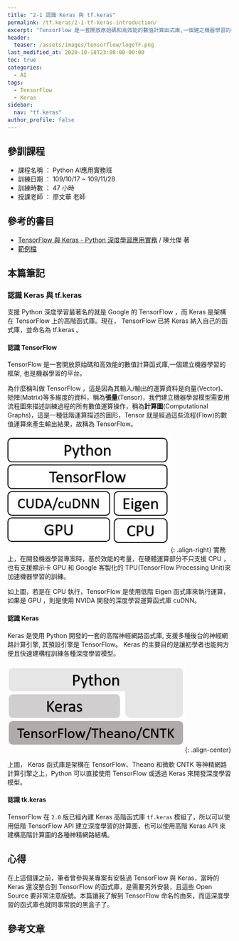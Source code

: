 ```yaml
---
title: "2-1 認識 Keras 與 tf.keras"
permalink: /tf.keras/2-1-tf-keras-introduction/
excerpt: "TensorFlow 是一套開放原始碼和高效能的數值計算函式庫,一個建之機器學習的框架, Keras 是使用 Python 開發的一套的高階神經網路函式庫, 支援多種後台的神經網路計算引擎, 其預設引擎是 TensorFlow。"
header:
  teaser: /assets/images/tensorflow/logoTF.png
last_modified_at: 2020-10-18T23:00:00-00:00
toc: true
categories:
  - AI
tags:
  - TensorFlow
  - Keras
sidebar:
  nav: "tf.keras"
author_profile: false
---
```


## 參訓課程
* 課程名稱 ： Python AI應用實務班
* 訓練日期 ： 109/10/17 ~ 109/11/28
* 訓練時數 ： 47 小時
* 授課老師 ： 廖文華 老師

## 參考的書目
* [TensorFlow 與 Keras - Python 深度學習應用實務](https://www.books.com.tw/products/0010831367) / 陳允傑 著
* [範例檔](https://www.flag.com.tw/DL.asp?F9744)

## 本篇筆記

### 認識 Keras 與 tf.keras

支援 Python 深度學習最著名的就是 Google 的 TensorFlow ，而 Keras 是架構在 TensorFlow 上的高階函式庫。現在， TensorFlow 已將 Keras 納入自己的函式庫，並命名為 tf.keras 。

#### 認識 TensorFlow

TensorFlow 是一套開放原始碼和高效能的數值計算函式庫,一個建立機器學習的框架, 也是機器學習的平台。

為什麼稱叫做 TensorFlow ，這是因為其輸入/輸出的運算資料是向量(Vector)、矩陣(Matrix)等多維度的資料，稱為**張量**(Tensor)，我們建立機器學習模型需要用流程圖來描述訓練過程的所有數值運算操作，稱為**計算圖**(Computational Graphs)，這是一種低階運算描述的圖形，Tensor 就是經過這些流程(Flow)的數值運算來產生輸出結果，故稱為 TensorFlow。 

![image-right](/assets/images/tensorflow/2-1-1-gpu-cpu.png){: .align-right}
實務上，在開發機器學習專案時，基於效能的考量，在硬體運算部分不只支援 CPU ，也有支援顯示卡 GPU 和 Google 客製化的 TPU(TensorFlow Processing Unit)來加速機器學習的訓練。

如上圖，若是在 CPU 執行，TensorFlow 是使用低階 Eigen 函式庫來執行運算，如果是 GPU ，則是使用 NVIDA 開發的深度學習運算函式庫 cuDNN。

#### 認識 Keras

Keras 是使用 Python 開發的一套的高階神經網路函式庫, 支援多種後台的神經網路計算引擎, 其預設引擎是 TensorFlow。 Keras 的主要目的是讓初學者也能夠方便且快速建構程訓練各種深度學習模型。

![image-center](/assets/images/tensorflow/2-1-2-keras.png){: .align-center}

上圖， Keras 函式庫是架構在 TensorFlow、Theano 和微軟 CNTK 等神精網路計算引擎之上，Python 可以直接使用 TensorFlow 或透過 Keras 來開發深度學習模型。

#### 認識 tk.keras

TensorFlow 在 `2.0` 版已經內建 Keras 高階函式庫 `tf.keras` 模組了，所以可以使用低階 TensorFlow API 建立深度學習的計算圖，也可以使用高階 Keras API 來建構高階計算圖的各種神精網路結構。

## 心得

在上這個課之前，筆者曾參與某專案有安裝過 TensorFlow 與 Keras，當時的 Keras 還沒整合到 TensorFlow 的函式庫，是需要另外安裝，且這些 Open Source 要非常注意版號。本篇讓我了解到 TensorFlow 命名的由來，而這深度學習的函式庫也就同事常說的黑盒子了。

## 參考文章
